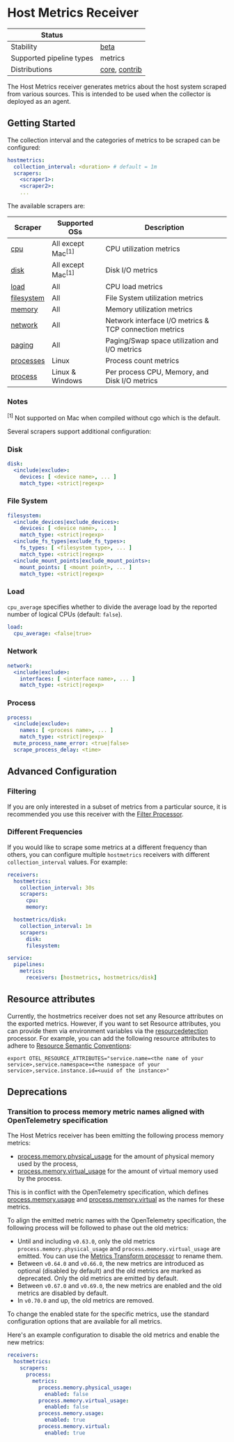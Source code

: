 # Host Metrics Receiver

| Status                   |                   |
| ------------------------ | ----------------- |
| Stability                | [beta]            |
| Supported pipeline types | metrics           |
| Distributions            | [core], [contrib] |

The Host Metrics receiver generates metrics about the host system scraped
from various sources. This is intended to be used when the collector is
deployed as an agent.

## Getting Started

The collection interval and the categories of metrics to be scraped can be
configured:

```yaml
hostmetrics:
  collection_interval: <duration> # default = 1m
  scrapers:
    <scraper1>:
    <scraper2>:
    ...
```

The available scrapers are:

| Scraper      | Supported OSs                | Description                                            |
| ------------ | ---------------------------- | ------------------------------------------------------ |
| [cpu]        | All except Mac<sup>[1]</sup> | CPU utilization metrics                                |
| [disk]       | All except Mac<sup>[1]</sup> | Disk I/O metrics                                       |
| [load]       | All                          | CPU load metrics                                       |
| [filesystem] | All                          | File System utilization metrics                        |
| [memory]     | All                          | Memory utilization metrics                             |
| [network]    | All                          | Network interface I/O metrics & TCP connection metrics |
| [paging]     | All                          | Paging/Swap space utilization and I/O metrics          |
| [processes]  | Linux                        | Process count metrics                                  |
| [process]    | Linux & Windows              | Per process CPU, Memory, and Disk I/O metrics          |

[cpu]: ./internal/scraper/cpuscraper/documentation.md
[disk]: ./internal/scraper/diskscraper/documentation.md
[filesystem]: ./internal/scraper/filesystemscraper/documentation.md
[load]: ./internal/scraper/loadscraper/documentation.md
[memory]: ./internal/scraper/memoryscraper/documentation.md
[network]: ./internal/scraper/networkscraper/documentation.md
[paging]: ./internal/scraper/pagingscraper/documentation.md
[processes]: ./internal/scraper/processesscraper/documentation.md
[process]: ./internal/scraper/processscraper/documentation.md

### Notes

<sup>[1]</sup> Not supported on Mac when compiled without cgo which is the default.

Several scrapers support additional configuration:

### Disk

```yaml
disk:
  <include|exclude>:
    devices: [ <device name>, ... ]
    match_type: <strict|regexp>
```

### File System

```yaml
filesystem:
  <include_devices|exclude_devices>:
    devices: [ <device name>, ... ]
    match_type: <strict|regexp>
  <include_fs_types|exclude_fs_types>:
    fs_types: [ <filesystem type>, ... ]
    match_type: <strict|regexp>
  <include_mount_points|exclude_mount_points>:
    mount_points: [ <mount point>, ... ]
    match_type: <strict|regexp>
```

### Load

`cpu_average` specifies whether to divide the average load by the reported number of logical CPUs (default: `false`).

```yaml
load:
  cpu_average: <false|true>
```

### Network

```yaml
network:
  <include|exclude>:
    interfaces: [ <interface name>, ... ]
    match_type: <strict|regexp>
```

### Process

```yaml
process:
  <include|exclude>:
    names: [ <process name>, ... ]
    match_type: <strict|regexp>
  mute_process_name_error: <true|false>
  scrape_process_delay: <time>
```

## Advanced Configuration

### Filtering

If you are only interested in a subset of metrics from a particular source,
it is recommended you use this receiver with the
[Filter Processor](../../processor/filterprocessor).

### Different Frequencies

If you would like to scrape some metrics at a different frequency than others,
you can configure multiple `hostmetrics` receivers with different
`collection_interval` values. For example:

```yaml
receivers:
  hostmetrics:
    collection_interval: 30s
    scrapers:
      cpu:
      memory:

  hostmetrics/disk:
    collection_interval: 1m
    scrapers:
      disk:
      filesystem:

service:
  pipelines:
    metrics:
      receivers: [hostmetrics, hostmetrics/disk]
```

## Resource attributes

Currently, the hostmetrics receiver does not set any Resource attributes on the exported metrics. However, if you want to set Resource attributes, you can provide them via environment variables via the [resourcedetection](https://github.com/open-telemetry/opentelemetry-collector-contrib/tree/main/processor/resourcedetectionprocessor#environment-variable) processor. For example, you can add the following resource attributes to adhere to [Resource Semantic Conventions](https://opentelemetry.io/docs/reference/specification/resource/semantic_conventions/):

```
export OTEL_RESOURCE_ATTRIBUTES="service.name=<the name of your service>,service.namespace=<the namespace of your service>,service.instance.id=<uuid of the instance>"
```

## Deprecations

### Transition to process memory metric names aligned with OpenTelemetry specification

The Host Metrics receiver has been emitting the following process memory metrics:

- [process.memory.physical_usage] for the amount of physical memory used by the process,
- [process.memory.virtual_usage] for the amount of virtual memory used by the process.

This is in conflict with the OpenTelemetry specification,
which defines [process.memory.usage] and [process.memory.virtual] as the names for these metrics.

To align the emitted metric names with the OpenTelemetry specification,
the following process will be followed to phase out the old metrics:

- Until and including `v0.63.0`, only the old metrics `process.memory.physical_usage` and `process.memory.virtual_usage` are emitted.
  You can use the [Metrics Transform processor][metricstransformprocessor_docs] to rename them.
- Between `v0.64.0` and `v0.66.0`, the new metrics are introduced as optional (disabled by default) and the old metrics are marked as deprecated.
  Only the old metrics are emitted by default.
- Between `v0.67.0` and `v0.69.0`, the new metrics are enabled and the old metrics are disabled by default.
- In `v0.70.0` and up, the old metrics are removed.

To change the enabled state for the specific metrics, use the standard configuration options that are available for all metrics.

Here's an example configuration to disable the old metrics and enable the new metrics:

```yaml
receivers:
  hostmetrics:
    scrapers:
      process:
        metrics:
          process.memory.physical_usage:
            enabled: false
          process.memory.virtual_usage:
            enabled: false
          process.memory.usage:
            enabled: true
          process.memory.virtual:
            enabled: true
```

[beta]: https://github.com/open-telemetry/opentelemetry-collector#beta
[contrib]: https://github.com/open-telemetry/opentelemetry-collector-releases/tree/main/distributions/otelcol-contrib
[core]: https://github.com/open-telemetry/opentelemetry-collector-releases/tree/main/distributions/otelcol
[process.memory.physical_usage]: https://github.com/open-telemetry/opentelemetry-collector-contrib/blob/v0.63.0/receiver/hostmetricsreceiver/internal/scraper/processscraper/metadata.yaml#L61
[process.memory.virtual_usage]: https://github.com/open-telemetry/opentelemetry-collector-contrib/blob/v0.63.0/receiver/hostmetricsreceiver/internal/scraper/processscraper/metadata.yaml#L70
[process.memory.usage]: https://github.com/open-telemetry/opentelemetry-specification/blob/v1.14.0/specification/metrics/semantic_conventions/process-metrics.md?plain=1#L38
[process.memory.virtual]: https://github.com/open-telemetry/opentelemetry-specification/blob/v1.14.0/specification/metrics/semantic_conventions/process-metrics.md?plain=1#L39
[metricstransformprocessor_docs]: https://github.com/open-telemetry/opentelemetry-collector-contrib/blob/v0.63.0/processor/metricstransformprocessor/README.md
